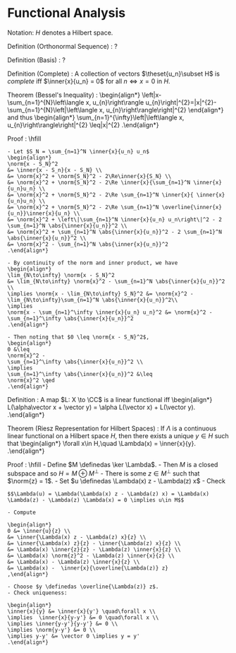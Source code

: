 # Functional Analysis

Notation: $H$ denotes a Hilbert space.

Definition (Orthonormal Sequence)
: ?

Definition (Basis)
: ?

Definition (Complete)
: A collection of vectors $\theset{u_n}\subset H$ is *complete* iff $\inner{x}{u_n} = 0$ for all $n \iff x = 0$ in $H$.

Theorem (Bessel's Inequality)
:
\begin{align*}
\left\|x-\sum_{n=1}^{N}\left\langle x, u_{n}\right\rangle u_{n}\right\|^{2}=\|x\|^{2}-\sum_{n=1}^{N}\left|\left\langle x, u_{n}\right\rangle\right|^{2}
\end{align*}
and thus
\begin{align*}
\sum_{n=1}^{\infty}\left|\left\langle x, u_{n}\right\rangle\right|^{2} \leq\|x\|^{2}
.\end{align*}


Proof
:   \hfill 

    - Let $S_N = \sum_{n=1}^N \inner{x}{u_n} u_n$
    \begin{align*}
    \norm{x - S_N}^2 
    &= \inner{x - S_n}{x - S_N} \\
    &= \norm{x}^2 + \norm{S_N}^2 - 2\Re\inner{x}{S_N} \\
    &= \norm{x}^2 + \norm{S_N}^2 - 2\Re \inner{x}{\sum_{n=1}^N \inner{x}{u_n}u_n} \\
    &= \norm{x}^2 + \norm{S_N}^2 - 2\Re \sum_{n=1}^N \inner{x}{ \inner{x}{u_n}u_n} \\
    &= \norm{x}^2 + \norm{S_N}^2 - 2\Re \sum_{n=1}^N \overline{\inner{x}{u_n}}\inner{x}{u_n} \\
    &= \norm{x}^2 + \left\|\sum_{n=1}^N \inner{x}{u_n} u_n\right\|^2 - 2 \sum_{n=1}^N \abs{\inner{x}{u_n}}^2 \\
    &= \norm{x}^2 + \sum_{n=1}^N \abs{\inner{x}{u_n}}^2 - 2 \sum_{n=1}^N \abs{\inner{x}{u_n}}^2 \\
    &= \norm{x}^2 - \sum_{n=1}^N \abs{\inner{x}{u_n}}^2
    .\end{align*}

    - By continuity of the norm and inner product, we have
    \begin{align*}
    \lim_{N\to\infty} \norm{x - S_N}^2 
    &= \lim_{N\to\infty} \norm{x}^2 - \sum_{n=1}^N \abs{\inner{x}{u_n}}^2 \\
    \implies \norm{x - \lim_{N\to\infty} S_N}^2 &= \norm{x}^2 - \lim_{N\to\infty}\sum_{n=1}^N \abs{\inner{x}{u_n}}^2\\
    \implies 
    \norm{x - \sum_{n=1}^\infty \inner{x}{u_n} u_n}^2 &= \norm{x}^2 - 
    \sum_{n=1}^\infty \abs{\inner{x}{u_n}}^2
    .\end{align*}

    - Then noting that $0 \leq \norm{x - S_N}^2$, 
    \begin{align*}
    0 &\leq 
    \norm{x}^2 - 
    \sum_{n=1}^\infty \abs{\inner{x}{u_n}}^2 \\
    \implies 
    \sum_{n=1}^\infty \abs{\inner{x}{u_n}}^2 &\leq 
    \norm{x}^2 \qed
    .\end{align*}

Definition
:   A map $L: X \to \CC$ is a linear functional iff
    \begin{align*}
    L(\alpha\vector x + \vector y) = \alpha L(\vector x) + L(\vector y).
    .\end{align*}



Theorem (Riesz Representation for Hilbert Spaces)
:   If $\Lambda$ is a continuous linear functional on a Hilbert space $H$, then there exists a unique $y \in H$ such that
    \begin{align*}
    \forall x\in H,\quad \Lambda(x) = \inner{x}{y}.
    .\end{align*}

Proof
:   \hfill
    - Define $M \definedas \ker \Lambda$.
    - Then $M$ is a closed subspace and so $H = M \oplus M^\perp$
    - There is some $z\in M^\perp$ such that $\norm{z} = 1$.
    - Set $u \definedas \Lambda(x) z - \Lambda(z) x$
    - Check 

    $$\Lambda(u) = \Lambda(\Lambda(x) z - \Lambda(z) x) = \Lambda(x) \Lambda(z) - \Lambda(z) \Lambda(x) = 0 \implies u\in M$$

    - Compute

    \begin{align*}
    0 &= \inner{u}{z} \\ 
    &= \inner{\Lambda(x) z - \Lambda(z) x}{z} \\
    &= \inner{\Lambda(x) z}{z} - \inner{\Lambda(z) x}{z} \\
    &= \Lambda(x) \inner{z}{z} - \Lambda(z) \inner{x}{z} \\
    &= \Lambda(x) \norm{z}^2 - \Lambda(z) \inner{x}{z} \\
    &= \Lambda(x) - \Lambda(z) \inner{x}{z} \\
    &= \Lambda(x) -  \inner{x}{\overline{\Lambda(z)} z}
    ,\end{align*}

    - Choose $y \definedas \overline{\Lambda(z)} z$.
    - Check uniqueness:

    \begin{align*}
    \inner{x}{y} &= \inner{x}{y'} \quad\forall x \\
    \implies  \inner{x}{y-y'} &= 0 \quad\forall x \\
    \implies \inner{y-y'}{y-y'} &= 0 \\
    \implies \norm{y-y'} &= 0 \\
    \implies y-y' &= \vector 0 \implies y = y'
    .\end{align*}


